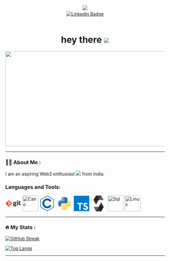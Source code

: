 

<div id="header" align="center">
  <img src="https://media.giphy.com/media/M9gbBd9nbDrOTu1Mqx/giphy.gif" width="100"/>
  <div id="badges">
    <a href="https://www.linkedin.com/in/aryan-mishra-78205129a/">
      <img src="https://img.shields.io/badge/LinkedIn-blue?style=for-the-badge&logo=linkedin&logoColor=white" alt="LinkedIn Badge"/>
    </a>
  </div>
  <img src="https://komarev.com/ghpvc/?username=AZREAL-08&style=flat-square&color=blue" alt=""/>
  <h1>
    hey there
    <img src="https://media.giphy.com/media/hvRJCLFzcasrR4ia7z/giphy.gif" width="30px"/>
  </h1>
</div>

<div align="center">
  <img src="https://media.giphy.com/media/dWesBcTLavkZuG35MI/giphy.gif" width="600" height="300"/>
</div>

---

### :man_technologist: About Me : 
I am an aspiring Web3 enthusiast <img src="https://media.giphy.com/media/WUlplcMpOCEmTGBtBW/giphy.gif" width="30"> from India.

### Languages and Tools:

<div>
  <img src="https://github.com/devicons/devicon/blob/master/icons/git/git-original-wordmark.svg" title="Git" **alt="Git" width="50" height="50"/>
  <img src="https://www.cairo-lang.org/wp-content/uploads/2024/04/Cairo-logo-hero-shadow-opt.png" title="Cairo" **alt="Cairo" width="50" height="50"/>
  <img src="https://raw.githubusercontent.com/devicons/devicon/ca28c779441053191ff11710fe24a9e6c23690d6/icons/c/c-line.svg" title="C" **alt="C" width="50" height="50"/>
  <img src="https://raw.githubusercontent.com/devicons/devicon/ca28c779441053191ff11710fe24a9e6c23690d6/icons/python/python-original.svg" title="Python" **alt="Python" width="50" height="50"/>
  <img src="https://raw.githubusercontent.com/devicons/devicon/ca28c779441053191ff11710fe24a9e6c23690d6/icons/typescript/typescript-original.svg" title="Typescript" **alt="Typescript" width="50" height="50"/>
  <img src="https://raw.githubusercontent.com/devicons/devicon/ca28c779441053191ff11710fe24a9e6c23690d6/icons/solidity/solidity-original.svg" title="Solidity" **alt="Solidity" width="50" height="50"/>
  <img src="https://www.mysql.com/common/logos/logo-mysql-170x115.png" title="Sql" **alt="Sql" width="50" height="50"/>
  <img src="https://1000logos.net/wp-content/uploads/2017/03/LINUX-LOGO.png" title="Linux" **alt="Linux" width="50" height="50"/>
  
</div>

---

### :fire: My Stats :
[![GitHub Streak](http://github-readme-streak-stats.herokuapp.com?user=AZREAL-08&theme=dark&background=000000)](https://git.io/streak-stats)

[![Top Langs](https://github-readme-stats.vercel.app/api/top-langs/?username=AZREAL-08&layout=compact&theme=vision-friendly-dark)](https://github.com/anuraghazra/github-readme-stats)

---
